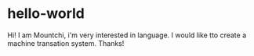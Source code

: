 # hello-world
Hi!
I am Mountchi, i'm very interested in language. I would like tto create a machine transation system.
Thanks!
